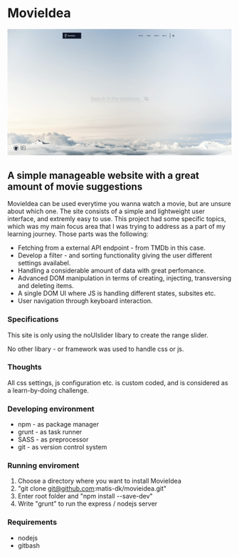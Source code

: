 # MovieIdea

![alt text](https://github.com/matis-dk/movieidea/blob/master/public/assets/img/showcase/MovieIdea-home.PNG)


## A simple manageable website with a great amount of movie suggestions
MovieIdea can be used everytime you wanna watch a movie,
but are unsure about which one. The site consists of a simple and lightweight user interface,
and extremly easy to use. This project had some specific topics,
which was my main focus area that I was trying to address as a part of my learning journey.
Those parts was the following:

 - Fetching from a external API endpoint - from TMDb in this case.
 - Develop a filter - and sorting functionality giving the user different settings availabel.
 - Handling a considerable amount of data with great perfomance.
 - Advanced DOM manipulation in terms of creating, injecting, transversing and deleting items.
 - A single DOM UI where JS is handling different states, subsites etc.
 - User navigation through keyboard interaction.

 ### Specifications
This site is only using the noUIslider libary to create the range slider.

No other libary - or framework was used to handle css or js.

### Thoughts
All css settings, js configuration etc. is custom coded,
and is considered as a learn-by-doing challenge.

### Developing environment 
 - npm - as package manager
 - grunt - as task runner
 - SASS - as preprocessor
 - git - as version control system

### Running enviroment
 1. Choose a directory where you want to install MovieIdea
 2. "git clone git@github.com:matis-dk/movieidea.git"
 3. Enter root folder and "npm install --save-dev"
 4. Write "grunt" to run the express / nodejs server

### Requirements
 - nodejs
 - gitbash
